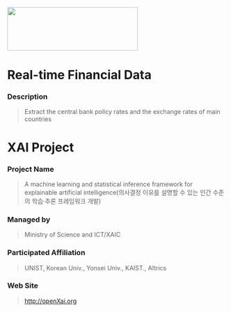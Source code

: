 <img src="http://xai.unist.ac.kr/static/img/logos/XAIC_logo.png" width="300" height="100">

# Real-time Financial Data

### **Description**
> Extract the central bank policy rates and the exchange rates of main countries


# XAI Project 

### **Project Name** 
> A machine learning and statistical inference framework for explainable artificial intelligence(의사결정 이유를 설명할 수 있는 인간 수준의 학습·추론 프레임워크 개발)
### **Managed by** 
> Ministry of Science and ICT/XAIC
### **Participated Affiliation** 
> UNIST, Korean Univ., Yonsei Univ., KAIST., AItrics
### **Web Site** 
> <http://openXai.org>
